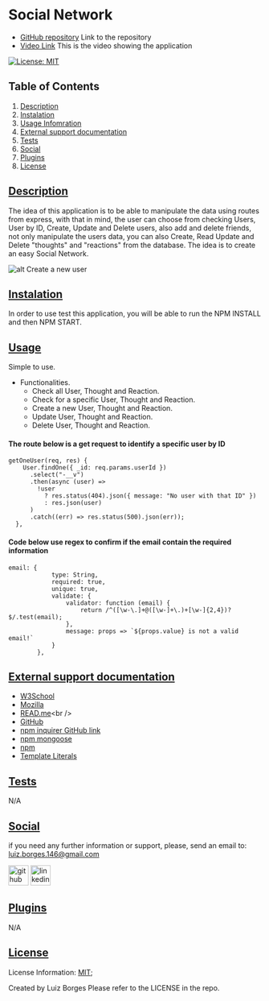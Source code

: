 # Social Network

* [GitHub repository](https://github.com/luizborges146/Social-Network-API) Link to the repository<br />
* [Video Link](https://drive.google.com/file/d/1OUi2RFas420mWW6Tdm6aaUoPfdzBriSj/view) This is the video showing the application<br />

 [![License: MIT](https://img.shields.io/badge/License-MIT-yellow.svg)](https://opensource.org/licenses/MIT)


    
## Table of Contents
    
1.  [Description](#description)
2.  [Instalation](#instalation)
3.  [Usage Infomration](#usage)
4.  [External support documentation](#externalDoc)
5.  [Tests](#tests)
6.  [Social](#social)
7.  [Plugins](#plugins)
8.  [License](#license)
    
## [Description](#description)
The idea of this application is to be able to manipulate the data using routes from express, with that in mind, the user can choose from checking Users, User by ID, Create, Update and Delete users, also add and delete friends, not only manipulate the users data, you can also Create, Read Update and Delete "thoughts" and "reactions" from the database. The idea is to create an easy Social Network.


![alt Create a new user](assets/images/mongoDb.gif)


## [Instalation](#instalation)
In order to use test this application, you will be able to run the NPM INSTALL and then NPM START.

    
## [Usage](#usage)
Simple to use.
 * Functionalities.
   * Check all User, Thought and Reaction.
   * Check for a specific User, Thought and Reaction.
   * Create a new User, Thought and Reaction.
   * Update User, Thought and Reaction.
   * Delete User, Thought and Reaction.



#### The route below is a get request to identify a specific user by ID
```
getOneUser(req, res) {
    User.findOne({ _id: req.params.userId })
      .select("-__v")
      .then(async (user) =>
        !user
          ? res.status(404).json({ message: "No user with that ID" })
          : res.json(user)
      )
      .catch((err) => res.status(500).json(err));
  },
```

#### Code below use regex to confirm if the email contain the required information
```
email: {
			type: String,
			required: true,
			unique: true,
			validate: {
                validator: function (email) {
                    return /^([\w-\.]+@([\w-]+\.)+[\w-]{2,4})?$/.test(email);
                },
                message: props => `${props.value} is not a valid email!`
            }
		},
```

  

## [External support documentation](#externalDoc)
    

- [W3School](https://www.w3schools.com/)<br />
- [Mozilla](https://developer.mozilla.org)<br />
- [READ.me](https://docs.readme.com/docs/linking-to-pages")<br />
- [GitHub](https://pages.github.com/)<br />
- [npm inquirer GitHub link](https://github.com/SBoudrias/Inquirer.js/blob/master/README.md#installation)<br />
- [npm mongoose](https://mongoosejs.com/docs/validation.html)<br />
- [npm](https://www.npmjs.com/)<br />
- [Template Literals](https://developer.mozilla.org/en-US/docs/Web/JavaScript/Reference/Template_literals)<br />


    
## [Tests](#tests)
N/A
    
## [Social](#social)
if you need any further information or support, please, send an email to: luiz.borges.146@gmail.com
    
[<img src='https://cdn.jsdelivr.net/npm/simple-icons@3.0.1/icons/github.svg' alt='github' height='40'>](https://github.com/luizborges146) [<img src='https://cdn.jsdelivr.net/npm/simple-icons@3.0.1/icons/linkedin.svg' alt='linkedin' height='40'>](https://www.linkedin.com/in/luiz-borges-2377b7142/)
    
    
    
## [Plugins](#plugins)
N/A
    
## [License](#license)
License Information: [MIT](https://opensource.org/licenses/MIT);

Created by Luiz Borges
Please refer to the LICENSE in the repo.
